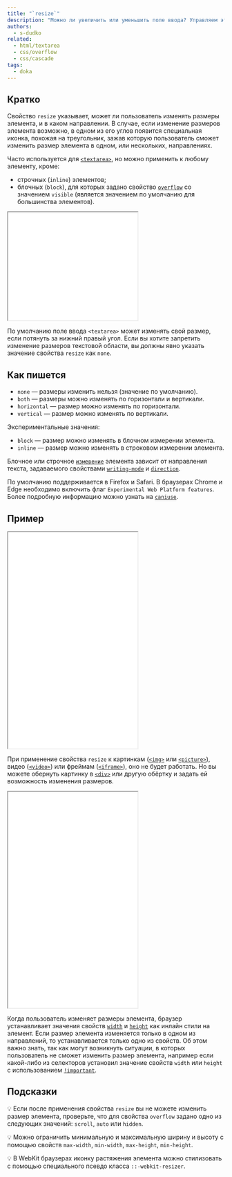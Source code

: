 ```yaml
---
title: "`resize`"
description: "Можно ли увеличить или уменьшить поле ввода? Управляем этим через стили."
authors:
  - s-dudko
related:
  - html/textarea
  - css/overflow
  - css/cascade
tags:
  - doka
---
```


## Кратко

Свойство `resize` указывает, может ли пользователь изменять размеры элемента, и в каком направлении. В случае, если изменение размеров элемента возможно, в одном из его углов появится специальная иконка, похожая на треугольник, зажав которую пользователь сможет изменить размер элемента в одном, или нескольких, направлениях.

Часто используется для [`<textarea>`](/html/textarea/), но можно применить к любому элементу, кроме:

- строчных (`inline`) элементов;
- блочных (`block`), для которых задано свойство [`overflow`](/css/overflow/) со значением `visible` (является значением по умолчанию для большинства элементов).

<iframe title="Простая textarea" src="demos/resize-textarea/" height="250"></iframe>

По умолчанию поле ввода `<textarea>` может изменять свой размер, если потянуть за нижний правый угол. Если вы хотите запретить изменение размеров текстовой области, вы должны явно указать значение свойства `resize` как `none`.

## Как пишется

- `none` — размеры изменить нельзя (значение по умолчанию).
- `both` — размеры можно изменять по горизонтали и вертикали.
- `horizontal` — размер можно изменять по горизонтали.
- `vertical` — размер можно изменять по вертикали.

Экспериментальные значения:
- `block` — размер можно изменять в блочном измерении элемента.
- `inline` — размер можно изменять в строковом измерении элемента.

Блочное или строчное [`измерение`](https://developer.mozilla.org/en-US/docs/Web/CSS/CSS_logical_properties_and_values) элемента зависит от направления текста, задаваемого свойствами [`writing-mode`](/css/writing-mode/) и [`direction`](https://developer.mozilla.org/en-US/docs/Web/CSS/direction).

По умолчанию поддерживается в Firefox и Safari. В браузерах Chrome и Edge необходимо включить флаг `Experimental Web Platform features`. Более подробную информацию можно узнать на [`caniuse`](https://caniuse.com/mdn-css_properties_resize_flow_relative_support).

## Пример

<iframe title="Песочница resize" src="demos/resize-playground/" height="500"></iframe>

При применение свойства `resize` к картинкам ([`<img>`](/html/img/) или [`<picture>`](/html/picture/)), видео ([`<video>`](/html/video/)) или фреймам ([`<iframe>`](/html/iframe/)), оно не будет работать. Но вы можете обернуть картинку в [`<div>`](/html/div/) или другую обёртку и задать ей возможность изменения размеров.

<iframe title="Песочница resize" src="demos/resize-image/" height="500"></iframe>

Когда пользователь изменяет размеры элемента, браузер устанавливает значения свойств [`width`](/css/width/) и [`height`](/css/height/) как инлайн стили на элемент. Если размер элемента изменяется только в одном из направлений, то устанавливается только одно из свойств. Об этом важно знать, так как могут возникнуть ситуации, в которых пользователь не сможет изменить размер элемента, например если какой-либо из селекторов установил значение свойств `width` или `height` с использованием [`!important`](/css/important/).

## Подсказки

💡 Если после применения свойства `resize` вы не можете изменить размер элемента, проверьте, что для свойства `overflow` задано одно из следующих значений: `scroll`, `auto` или `hidden`.

💡 Можно ограничить минимальную и максимальную ширину и высоту с помощью свойств `max-width`, `min-width`, `max-height`, `min-height`.

💡 В WebKit браузерах иконку растяжения элемента можно стилизовать с помощью специального псевдо класса `::-webkit-resizer`.

